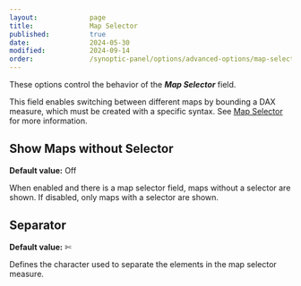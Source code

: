 ```yaml
---
layout:             page
title:              Map Selector
published:          true
date:               2024-05-30
modified:           2024-09-14
order:              /synoptic-panel/options/advanced-options/map-selector
---
```


These options control the behavior of the ***Map Selector*** field. 

This field enables switching between different maps by bounding a DAX measure, which must be created with a specific syntax. See [Map Selector](../../features/filtering-maps.md#map-selector) for more information.

## Show Maps without Selector

**Default value:** Off

When enabled and there is a map selector field, maps without a selector are shown. If disabled, only maps with a selector are shown.

## Separator

**Default value:** ✄

Defines the character used to separate the elements in the map selector measure.